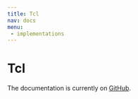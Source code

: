 ```yaml
---
title: Tcl
nav: docs
menu:
 - implementations
---
```


# Tcl

The documentation is currently on [GitHub](https://github.com/cucumber/cucumber-ruby-tcl).
